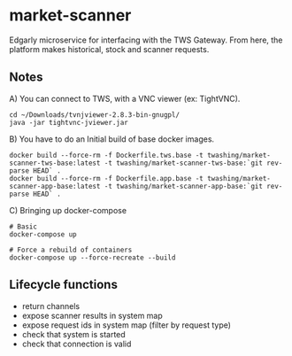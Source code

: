 # market-scanner

Edgarly microservice for interfacing with the TWS Gateway. From here, the platform makes historical, stock and scanner requests.


## Notes

A) You can connect to TWS, with a VNC viewer (ex: TightVNC).

```
cd ~/Downloads/tvnjviewer-2.8.3-bin-gnugpl/
java -jar tightvnc-jviewer.jar
```

B) You have to do an Initial build of base docker images.
```
docker build --force-rm -f Dockerfile.tws.base -t twashing/market-scanner-tws-base:latest -t twashing/market-scanner-tws-base:`git rev-parse HEAD` .
docker build --force-rm -f Dockerfile.app.base -t twashing/market-scanner-app-base:latest -t twashing/market-scanner-app-base:`git rev-parse HEAD` .
```

C) Bringing up docker-compose 
```
# Basic
docker-compose up 

# Force a rebuild of containers
docker-compose up --force-recreate --build
```

## Lifecycle functions

- return channels
- expose scanner results in system map
- expose request ids in system map (filter by request type)
- check that system is started
- check that connection is valid
